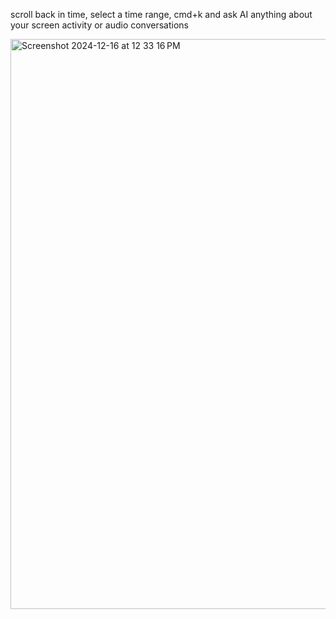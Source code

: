 

scroll back in time, select a time range, cmd+k and ask AI anything about your screen activity or audio conversations

<img width="912" alt="Screenshot 2024-12-16 at 12 33 16 PM" src="https://github.com/user-attachments/assets/071941ba-3b54-4d63-a6a5-66e2e5358814" />

